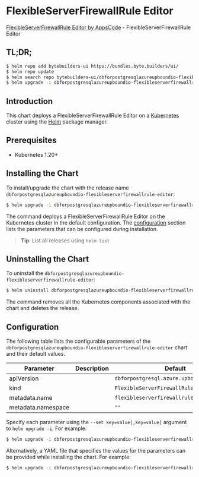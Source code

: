 # FlexibleServerFirewallRule Editor

[FlexibleServerFirewallRule Editor by AppsCode](https://byte.builders) - FlexibleServerFirewallRule Editor

## TL;DR;

```bash
$ helm repo add bytebuilders-ui https://bundles.byte.builders/ui/
$ helm repo update
$ helm search repo bytebuilders-ui/dbforpostgresqlazureupboundio-flexibleserverfirewallrule-editor --version=v0.4.18
$ helm upgrade -i dbforpostgresqlazureupboundio-flexibleserverfirewallrule-editor bytebuilders-ui/dbforpostgresqlazureupboundio-flexibleserverfirewallrule-editor -n default --create-namespace --version=v0.4.18
```

## Introduction

This chart deploys a FlexibleServerFirewallRule Editor on a [Kubernetes](http://kubernetes.io) cluster using the [Helm](https://helm.sh) package manager.

## Prerequisites

- Kubernetes 1.20+

## Installing the Chart

To install/upgrade the chart with the release name `dbforpostgresqlazureupboundio-flexibleserverfirewallrule-editor`:

```bash
$ helm upgrade -i dbforpostgresqlazureupboundio-flexibleserverfirewallrule-editor bytebuilders-ui/dbforpostgresqlazureupboundio-flexibleserverfirewallrule-editor -n default --create-namespace --version=v0.4.18
```

The command deploys a FlexibleServerFirewallRule Editor on the Kubernetes cluster in the default configuration. The [configuration](#configuration) section lists the parameters that can be configured during installation.

> **Tip**: List all releases using `helm list`

## Uninstalling the Chart

To uninstall the `dbforpostgresqlazureupboundio-flexibleserverfirewallrule-editor`:

```bash
$ helm uninstall dbforpostgresqlazureupboundio-flexibleserverfirewallrule-editor -n default
```

The command removes all the Kubernetes components associated with the chart and deletes the release.

## Configuration

The following table lists the configurable parameters of the `dbforpostgresqlazureupboundio-flexibleserverfirewallrule-editor` chart and their default values.

|     Parameter      | Description |                        Default                        |
|--------------------|-------------|-------------------------------------------------------|
| apiVersion         |             | <code>dbforpostgresql.azure.upbound.io/v1beta1</code> |
| kind               |             | <code>FlexibleServerFirewallRule</code>               |
| metadata.name      |             | <code>flexibleserverfirewallrule</code>               |
| metadata.namespace |             | <code>""</code>                                       |


Specify each parameter using the `--set key=value[,key=value]` argument to `helm upgrade -i`. For example:

```bash
$ helm upgrade -i dbforpostgresqlazureupboundio-flexibleserverfirewallrule-editor bytebuilders-ui/dbforpostgresqlazureupboundio-flexibleserverfirewallrule-editor -n default --create-namespace --version=v0.4.18 --set apiVersion=dbforpostgresql.azure.upbound.io/v1beta1
```

Alternatively, a YAML file that specifies the values for the parameters can be provided while
installing the chart. For example:

```bash
$ helm upgrade -i dbforpostgresqlazureupboundio-flexibleserverfirewallrule-editor bytebuilders-ui/dbforpostgresqlazureupboundio-flexibleserverfirewallrule-editor -n default --create-namespace --version=v0.4.18 --values values.yaml
```
